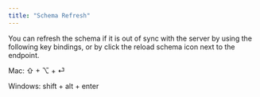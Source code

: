 ```yaml
---
title: "Schema Refresh"
---
```


You can refresh the schema if it is out of sync with the server by using the following key bindings, or by click the reload schema icon next to the endpoint.

Mac: ⇧ + ⌥ + ⏎

Windows: shift + alt + enter
